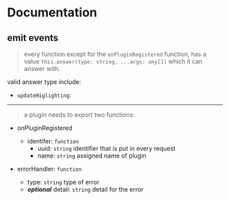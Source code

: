 # Documentation

## emit events

> every function except for the `onPluginRegistered` function, has a value `this.answer(type: string, ...args: any[])` which it can answer with.

valid answer type include: 

- `updateHiglighting`:  

---

> a plugin needs to export two functions:

- onPluginRegistered

  - identifer: `function`
    - uuid: `string` identifier that is put in every request
    - name: `string` assigned name of plugin

- errorHandler: `function`
  - type: `string` type of error
  - _**optional**_ detail: `string` detail for the error

